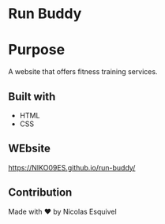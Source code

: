 # Run Buddy

# Purpose
A website that offers fitness training services.

## Built with 
* HTML
* CSS

## WEbsite
https://NIKO09ES.github.io/run-buddy/

## Contribution
Made with ❤️ by Nicolas Esquivel
